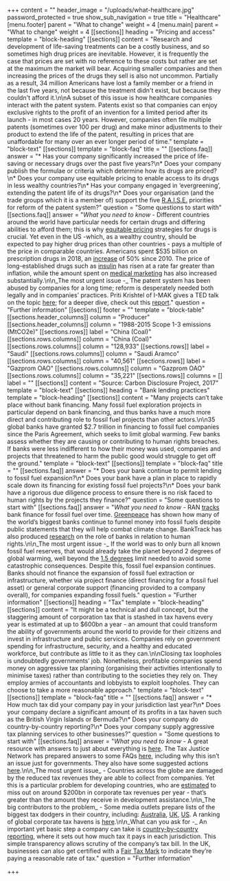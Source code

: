 +++
content = ""
header_image = "/uploads/what-healthcare.jpg"
password_protected = true
show_sub_navigation = true
title = "Healthcare"
[menu.footer]
parent = "What to change"
weight = 4
[menu.main]
parent = "What to change"
weight = 4
[[sections]]
heading = "Pricing and access"
template = "block-heading"
[[sections]]
content = "Research and development of life-saving treatments can be a costly business, and so sometimes high drug prices are inevitable. However, it is frequently the case that prices are set with no reference to these costs but rather are set at the maximum the market will bear. Acquiring smaller companies and then increasing the prices of the drugs they sell is also not uncommon. Partially as a result, 34 million Americans have lost a family member or a friend in the last five years, not because the treatment didn't exist, but because they couldn't afford it.\n\nA subset of this issue is how healthcare companies interact with the patent system. Patents exist so that companies can enjoy exclusive rights to the profit of an invention for a limited period after its launch - in most cases 20 years. However, companies often file multiple patents (sometimes over 100 per drug) and make minor adjustments to their product to extend the life of the patent, resulting in prices that are unaffordable for many over an ever longer period of time."
template = "block-text"
[[sections]]
template = "block-faq"
title = ""
[[sections.faq]]
answer = "* Has your company significantly increased the price of life-saving or necessary drugs over the past five years?\n* Does your company publish the formulae or criteria which determine how its drugs are priced?\n* Does your company use equitable pricing to enable access to its drugs in less wealthy countries?\n* Has your company engaged in ‘evergreening’, extending the patent life of its drugs?\n* Does your organisation (and the trade groups which it is a member of) support the five [R.A.I.S.E.](https://www.i-mak.org/mission/) priorities for reform of the patent system?"
question = "Some questions to start with"
[[sections.faq]]
answer = "_What you need to know_ - Different countries around the world have particular needs for certain drugs and differing abilities to afford them; this is why [equitable pricing](https://accesstomedicinefoundation.org/access-to-medicine-index/2018-ranking/subranking/pricing) strategies for drugs is crucial. Yet even in the US -which, as a wealthy country, should be expected to pay higher drug prices than other countries - pays a multiple of the price in comparable countries. Americans spent $535 billion on prescription drugs in 2018, an [increase](https://www.americanprogress.org/issues/democracy/reports/2019/08/30/473911/big-pharma-reaps-profits-hurting-everyday-americans/) of 50% since 2010. The price of long-established drugs such as [insulin](https://www.nytimes.com/2019/01/18/opinion/cost-insurance-diabetes-insulin.html) has risen at a rate far greater than inflation, while the amount spent on [medical marketing](https://jamanetwork.com/journals/jama/fullarticle/2720029) has also increased substantially.\n\n_The most urgent issue -_ The patent system has been abused by companies for a long time; reform is desperately needed both legally and in companies’ practices. Priti Krishtel of I-MAK gives a TED talk on the topic [here](https://www.ted.com/talks/priti_krishtel_why_are_drug_prices_so_high_investigating_the_outdated_us_patent_system); for a deeper dive, check out this [report](https://www.i-mak.org/overpatented-overpriced-excessive-pharmaceutical-patenting-extending-monopolies-driving-drug-prices/)."
question = "Further information"
[[sections]]
footer = ""
template = "block-table"
[[sections.header_columns]]
column = "Producer"
[[sections.header_columns]]
column = "1988-2015 Scope 1-3 emissions (MtCO2e)"
[[sections.rows]]
label = "China (Coal)"
[[sections.rows.columns]]
column = "China (Coal)"
[[sections.rows.columns]]
column = "128,933"
[[sections.rows]]
label = "Saudi"
[[sections.rows.columns]]
column = "Saudi Aramco"
[[sections.rows.columns]]
column = "40,561"
[[sections.rows]]
label = "Gazprom OAO"
[[sections.rows.columns]]
column = "Gazprom OAO"
[[sections.rows.columns]]
column = "35,221"
[[sections.rows]]
columns = []
label = ""
[[sections]]
content = "Source: Carbon Disclosure Project, 2017"
template = "block-text"
[[sections]]
heading = "Bank lending practices"
template = "block-heading"
[[sections]]
content = "Many projects can’t take place without bank financing. Many fossil fuel exploration projects in particular depend on bank financing, and thus banks have a much more direct and contributing role to fossil fuel projects than other actors.\n\n35 global banks have granted $2.7 trillion in financing to fossil fuel companies since the Paris Agreement, which seeks to limit global warming. Few banks assess whether they are causing or contributing to human rights breaches. If banks were less indifferent to how their money was used, companies and projects that threatened to harm the public good would struggle to get off the ground."
template = "block-text"
[[sections]]
template = "block-faq"
title = ""
[[sections.faq]]
answer = "* Does your bank continue to permit lending to fossil fuel expansion?\n* Does your bank have a plan in place to rapidly scale down its financing for existing fossil fuel projects?\n* Does your bank have a rigorous due diligence process to ensure there is no risk faced to human rights by the projects they finance?"
question = "Some questions to start with"
[[sections.faq]]
answer = "_What you need to know -_ RAN [tracks](https://www.ran.org/bankingonclimatechange2020/) bank finance for fossil fuel over time. [Greenpeace](https://www.greenpeace.org/international/press-release/28243/greenpeace-report-davos-financial-players-pump-us1-4-trillion-into-fossil-fuels/) has shown how many of the world’s biggest banks continue to funnel money into fossil fuels despite public statements that they will help combat climate change. BankTrack has also produced [research](https://www.banktrack.org/campaign/banks_and_human_rights) on the role of banks in relation to human rights.\n\n_The most urgent issue -_ If the world was to only burn all known fossil fuel reserves, that would already take the planet beyond 2 degrees of global warming, well beyond the [1.5 degrees](https://www.ipcc.ch/sr15/) limit needed to avoid some catastrophic consequences. Despite this, fossil fuel expansion continues. Banks should not finance the expansion of fossil fuel extraction or infrastructure, whether via project finance (direct financing for a fossil fuel asset) or general corporate support (financing provided to a company overall), for companies expanding fossil fuels."
question = "Further information"
[[sections]]
heading = "Tax"
template = "block-heading"
[[sections]]
content = "It might be a technical and dull concept, but the staggering amount of corporation tax that is stashed in tax havens every year is estimated at up to $600bn a year - an amount that could transform the ability of governments around the world to provide for their citizens and invest in infrastructure and public services. Companies rely on government spending for infrastructure, security, and a healthy and educated workforce, but contribute as little to it as they can.\n\nClosing tax loopholes is undoubtedly governments’ job. Nonetheless, profitable companies spend money on aggressive tax planning (organising their activities intentionally to minimise taxes) rather than contributing to the societies they rely on. They employ armies of accountants and lobbyists to exploit loopholes. They can choose to take a more reasonable approach."
template = "block-text"
[[sections]]
template = "block-faq"
title = ""
[[sections.faq]]
answer = "* How much tax did your company pay in your jurisdiction last year?\n* Does your company declare a significant amount of its profits in a tax haven such as the British Virgin Islands or Bermuda?\n* Does your company do country-by-country reporting?\n* Does your company supply aggressive tax planning services to other businesses?"
question = "Some questions to start with"
[[sections.faq]]
answer = "_What you need to know -_ A great resource with answers to just about everything is [here](https://www.icij.org/investigations/panama-papers/what-is-a-tax-haven-offshore-finance-explained/). The Tax Justice Network has prepared answers to some FAQs [here](https://www.taxjustice.net/faq/), including why this isn’t an issue just for governments. They also have some suggested actions [here](https://www.taxjustice.net/take-action/).\n\n_The most urgent issue_ - Countries across the globe are damaged by the reduced tax revenues they are able to collect from companies. Yet this is a particular problem for developing countries, who are [estimated](https://www.imf.org/external/pubs/ft/fandd/2019/09/tackling-global-tax-havens-shaxon.htm) to miss out on around $200bn in corporate tax revenues per year - that’s greater than the amount they receive in development assistance.\n\n_The big contributors to the problem_ - Some media outlets prepare lists of the biggest tax dodgers in their country, including: [Australia](https://www.michaelwest.com.au/top-40-tax-dodgers-2019/), [UK](https://www.thisismoney.co.uk/money/news/article-6522913/Almost-1-5-biggest-firms-paid-year-5-got-handout-taxman.html), [US]( https://itep.org/corporate-tax-avoidance-in-the-first-year-of-the-trump-tax-law/). A ranking of global corporate tax havens is [here](https://www.corporatetaxhavenindex.org/introduction/cthi-2019-results).\n\n_What can you ask for -_ An important yet basic step a company can take is [country-by-country reporting](https://www.taxjustice.net/topics/corporate-tax/country-by-country/), where it sets out how much tax it pays in each jurisdiction. This simple transparency allows scrutiny of the company’s tax bill. In the UK, businesses can also get certified with a [Fair Tax Mark](https://fairtaxmark.net/) to indicate they’re paying a reasonable rate of tax."
question = "Further information"

+++
